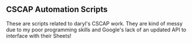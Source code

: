 
CSCAP Automation Scripts
------------------------

These are scripts related to daryl's CSCAP work.  They are kind of messy due
to my poor programming skills and Google's lack of an updated API to interface
with their Sheets!
